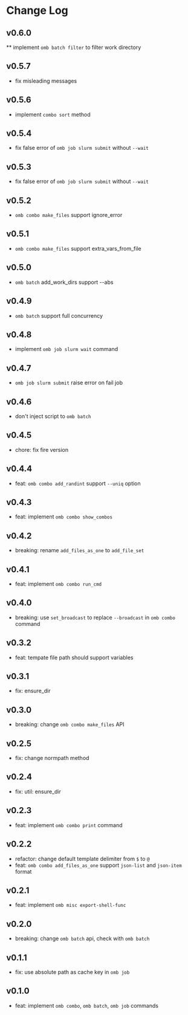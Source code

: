 # Change Log

## v0.6.0
** implement `omb batch filter` to filter work directory

## v0.5.7
* fix misleading messages

## v0.5.6
* implement `combo sort` method

## v0.5.4
* fix false error of `omb job slurm submit` without `--wait`

## v0.5.3
* fix false error of `omb job slurm submit` without `--wait`

## v0.5.2
* `omb combo make_files` support ignore_error 

## v0.5.1
* `omb combo make_files` support extra_vars_from_file

## v0.5.0
* `omb batch` add_work_dirs support --abs

## v0.4.9
* `omb batch` support full concurrency

## v0.4.8
* implement `omb job slurm wait` command

## v0.4.7
* `omb job slurm submit` raise error on fail job 

## v0.4.6
* don't inject script to `omb batch`

## v0.4.5
* chore: fix fire version

## v0.4.4
* feat: `omb combo add_randint` support `--uniq` option

## v0.4.3
* feat: implement `omb combo show_combos`

## v0.4.2
* breaking: rename `add_files_as_one` to `add_file_set`

## v0.4.1
* feat: implement `omb combo run_cmd`

## v0.4.0
* breaking: use `set_broadcast` to replace `--broadcast` in `omb combo` command

## v0.3.2
* feat: tempate file path should support variables

## v0.3.1
* fix: ensure_dir

## v0.3.0
* breaking: change `omb combo make_files` API

## v0.2.5
* fix: change normpath method

## v0.2.4
* fix: util: ensure_dir 

## v0.2.3
* feat: implement `omb combo print` command

## v0.2.2
* refactor: change default template delimiter from `$` to `@`
* feat: `omb combo add_files_as_one` support `json-list` and `json-item` format

## v0.2.1
* feat: implement `omb misc export-shell-func`

## v0.2.0
* breaking: change `omb batch` api, check with `omb batch`

## v0.1.1
* fix: use absolute path as cache key in `omb job`

## v0.1.0
* feat: implement `omb combo`, `omb batch`, `omb job` commands
